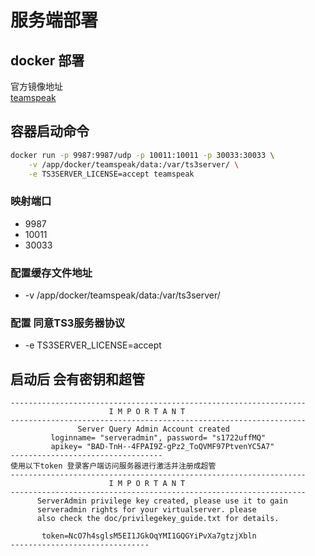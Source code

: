 # 服务端部署

## docker 部署

官方镜像地址  
[teamspeak](https://hub.docker.com/_/teamspeak)

## 容器启动命令

```Bash
docker run -p 9987:9987/udp -p 10011:10011 -p 30033:30033 \
    -v /app/docker/teamspeak/data:/var/ts3server/ \
    -e TS3SERVER_LICENSE=accept teamspeak 
```

### 映射端口

- 9987
- 10011
- 30033

###  配置缓存文件地址
- -v /app/docker/teamspeak/data:/var/ts3server/

### 配置 同意TS3服务器协议

- -e TS3SERVER_LICENSE=accept

## 启动后 会有密钥和超管 

```Log
------------------------------------------------------------------
                      I M P O R T A N T                           
------------------------------------------------------------------
               Server Query Admin Account created                 
         loginname= "serveradmin", password= "s1722uffMQ"
         apikey= "BAD-TnH--4FPAI9Z-gPz2_ToQVMF97PtvenYC5A7"
----------------------------------
使用以下token 登录客户端访问服务器进行激活并注册成超管
------------------------------------------------------------------
                      I M P O R T A N T                           
------------------------------------------------------------------
      ServerAdmin privilege key created, please use it to gain 
      serveradmin rights for your virtualserver. please
      also check the doc/privilegekey_guide.txt for details.

       token=NcO7h4sglsM5EI1JGkOqYMI1GQGYiPvXa7gtzjXbln
-------------------------------
```